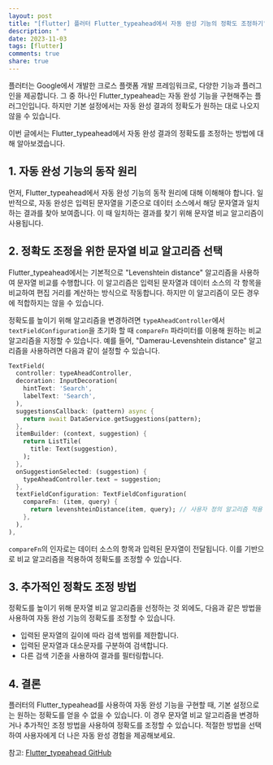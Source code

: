 ```yaml
---
layout: post
title: "[flutter] 플러터 Flutter_typeahead에서 자동 완성 기능의 정확도 조정하기"
description: " "
date: 2023-11-03
tags: [flutter]
comments: true
share: true
---
```


플러터는 Google에서 개발한 크로스 플랫폼 개발 프레임워크로, 다양한 기능과 플러그인을 제공합니다. 그 중 하나인 Flutter_typeahead는 자동 완성 기능을 구현해주는 플러그인입니다. 하지만 기본 설정에서는 자동 완성 결과의 정확도가 원하는 대로 나오지 않을 수 있습니다.

이번 글에서는 Flutter_typeahead에서 자동 완성 결과의 정확도를 조정하는 방법에 대해 알아보겠습니다.

## 1. 자동 완성 기능의 동작 원리

먼저, Flutter_typeahead에서 자동 완성 기능의 동작 원리에 대해 이해해야 합니다. 일반적으로, 자동 완성은 입력된 문자열을 기준으로 데이터 소스에서 해당 문자열과 일치하는 결과를 찾아 보여줍니다. 이 때 일치하는 결과를 찾기 위해 문자열 비교 알고리즘이 사용됩니다.

## 2. 정확도 조정을 위한 문자열 비교 알고리즘 선택

Flutter_typeahead에서는 기본적으로 "Levenshtein distance" 알고리즘을 사용하여 문자열 비교를 수행합니다. 이 알고리즘은 입력된 문자열과 데이터 소스의 각 항목을 비교하여 편집 거리를 계산하는 방식으로 작동합니다. 하지만 이 알고리즘이 모든 경우에 적합하지는 않을 수 있습니다.

정확도를 높이기 위해 알고리즘을 변경하려면 `typeAheadController`에서 `textFieldConfiguration`을 초기화 할 때 `compareFn` 파라미터를 이용해 원하는 비교 알고리즘을 지정할 수 있습니다. 예를 들어, "Damerau-Levenshtein distance" 알고리즘을 사용하려면 다음과 같이 설정할 수 있습니다.

```dart
TextField(
  controller: typeAheadController,
  decoration: InputDecoration(
    hintText: 'Search',
    labelText: 'Search',
  ),
  suggestionsCallback: (pattern) async {
    return await DataService.getSuggestions(pattern);
  },
  itemBuilder: (context, suggestion) {
    return ListTile(
      title: Text(suggestion),
    );
  },
  onSuggestionSelected: (suggestion) {
    typeAheadController.text = suggestion;
  },
  textFieldConfiguration: TextFieldConfiguration(
    compareFn: (item, query) {
      return levenshteinDistance(item, query); // 사용자 정의 알고리즘 적용
    },
  ),
),
```

`compareFn`의 인자로는 데이터 소스의 항목과 입력된 문자열이 전달됩니다. 이를 기반으로 비교 알고리즘을 적용하여 정확도를 조정할 수 있습니다.

## 3. 추가적인 정확도 조정 방법

정확도를 높이기 위해 문자열 비교 알고리즘을 선정하는 것 외에도, 다음과 같은 방법을 사용하여 자동 완성 기능의 정확도를 조정할 수 있습니다.

- 입력된 문자열의 길이에 따라 검색 범위를 제한합니다.
- 입력된 문자열과 대소문자를 구분하여 검색합니다.
- 다른 검색 기준을 사용하여 결과를 필터링합니다.

## 4. 결론

플러터의 Flutter_typeahead를 사용하여 자동 완성 기능을 구현할 때, 기본 설정으로는 원하는 정확도를 얻을 수 없을 수 있습니다. 이 경우 문자열 비교 알고리즘을 변경하거나 추가적인 조정 방법을 사용하여 정확도를 조정할 수 있습니다. 적절한 방법을 선택하여 사용자에게 더 나은 자동 완성 경험을 제공해보세요.

참고: [Flutter_typeahead GitHub](https://github.com/AbdulRahmanAlHamali/flutter_typeahead)